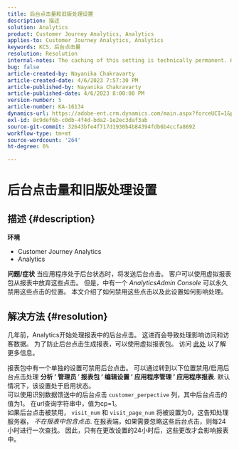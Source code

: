 ```yaml
---
title: 后台点击量和旧版处理设置
description: 描述
solution: Analytics
product: Customer Journey Analytics, Analytics
applies-to: Customer Journey Analytics, Analytics
keywords: KCS，后台点击量
resolution: Resolution
internal-notes: The caching of this setting is technically permanent. However, since we restart those services daily, we are practically manually busting that cache once very 24 hours. The setting caching behavior isn't really documented and is more just of an implementation detail. Therefore, be careful when sharing the information with customers.
bug: false
article-created-by: Nayanika Chakravarty
article-created-date: 4/6/2023 7:57:30 PM
article-published-by: Nayanika Chakravarty
article-published-date: 4/6/2023 8:00:00 PM
version-number: 5
article-number: KA-16134
dynamics-url: https://adobe-ent.crm.dynamics.com/main.aspx?forceUCI=1&pagetype=entityrecord&etn=knowledgearticle&id=6378873d-b5d4-ed11-a7c7-6045bd006b3d
exl-id: 8c9def6b-c0db-4f4d-bda2-1e2ec3daf3ab
source-git-commit: 32643bfe4f717d1930b4b84394fdb6b4ccfa8692
workflow-type: tm+mt
source-wordcount: '264'
ht-degree: 6%

---
```


# 后台点击量和旧版处理设置

## 描述 {#description}

<b>环境</b>
- Customer Journey Analytics
- Analytics



<b>问题/症状</b>
当应用程序处于后台状态时，将发送后台点击。 客户可以使用虚拟报表包从报表中放弃这些点击。 但是，中有一个 *AnalyticsAdmin Console* 可以永久禁用这些点击的位置。 本文介绍了如何禁用这些点击以及此设置如何影响处理。


## 解决方法 {#resolution}


几年前，Analytics开始处理报表中的后台点击。 这进而会导致处理影响访问和访客数据。 为了防止后台点击生成报表，可以使用虚拟报表包。 访问 [此处](https://experienceleague.adobe.com/docs/analytics/components/virtual-report-suites/vrs-components.html?lang=zh-Hans) 以了解更多信息。

报表包中有一个单独的设置可禁用后台点击。 可以通过转到以下位置禁用/启用后台点击处理 <b>分析 </b><b>’</b><b> 管理员 </b>’<b> 报表包 </b><b>’</b><b> 编辑设置 </b><b>’</b><b> 应用程序管理 </b><b>’</b><b> 应用程序报表</b>. 默认情况下，该设置处于启用状态。
<br>可以使用识别数据馈送中的后台点击 `customer_perpective` 列，其中后台点击的值为1。 在url查询字符串中，值为cp=1。<br>
如果后台点击被禁用， `visit_num` 和 `visit_page_num` 将被设置为0，这告知处理服务器， *不在报表中包含点击*. 在报表端，如果需要忽略这些后台点击，则每24小时进行一次查找。 因此，只有在更改设置的24小时后，这些更改才会影响报表中。
